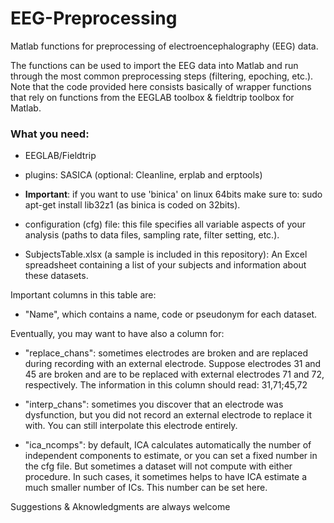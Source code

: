 # EEG-Preprocessing

Matlab functions for preprocessing of electroencephalography (EEG) data.

The functions can be used to import the EEG data into Matlab and run through the most common preprocessing steps (filtering, epoching, etc.). 
Note that the code provided here consists basically of wrapper functions that rely on functions from the EEGLAB toolbox & fieldtrip toolbox for Matlab.

### What you need:

* EEGLAB/Fieldtrip

* plugins: SASICA (optional: Cleanline, erplab and erptools)

* **Important**: if you want to use 'binica' on linux 64bits make sure to: sudo apt-get install lib32z1 (as binica is coded on 32bits).  

* configuration (cfg) file: this file specifies all variable aspects of your analysis (paths to data files, sampling rate, filter setting, etc.).

* SubjectsTable.xlsx (a sample is included in this repository): An Excel spreadsheet containing a list of your subjects and information about these datasets. 

Important columns in this table are:

* "Name", which contains a name, code or pseudonym for each dataset.

Eventually, you may want to have also a column for:

* "replace_chans": sometimes electrodes are broken and are replaced during recording with an external electrode. Suppose electrodes 31 and 45 are broken and are to be replaced with external electrodes 71 and 72, respectively. The information in this column should read: 31,71;45,72

* "interp_chans": sometimes you discover that an electrode was dysfunction, but you did not record an external electrode to replace it with. You can still interpolate this electrode entirely.

* "ica_ncomps": by default, ICA calculates automatically the number of independent components to estimate, or you can set a fixed number in the cfg file. But sometimes a dataset will not compute with either procedure. In such cases, it sometimes helps to have ICA estimate a much smaller number of ICs. This number can be set here.



Suggestions & Aknowledgments are always welcome
